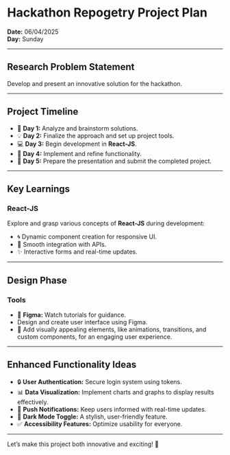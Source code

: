  # Hackathon Repogetry Project Plan

**Date:** 06/04/2025  
**Day:** Sunday  

---

## Research Problem Statement
Develop and present an innovative solution for the hackathon.

---

## Project Timeline
- 🧠 **Day 1:** Analyze and brainstorm solutions.
- 💡 **Day 2:** Finalize the approach and set up project tools.
- 💻 **Day 3:** Begin development in **React-JS**.
- 🔧 **Day 4:** Implement and refine functionality.
- 🚀 **Day 5:** Prepare the presentation and submit the completed project.

---

## Key Learnings
### React-JS
Explore and grasp various concepts of **React-JS** during development:
- 🌀 Dynamic component creation for responsive UI.
- 🔗 Smooth integration with APIs.
- ✨ Interactive forms and real-time updates.

---

## Design Phase
### Tools
- 🎨 **Figma:** Watch tutorials for guidance.  
- Design and create user interface using Figma.  
- 🌈 Add visually appealing elements, like animations, transitions, and custom components, for an engaging user experience.

---

## Enhanced Functionality Ideas
- 🔒 **User Authentication:** Secure login system using tokens.
- 📊 **Data Visualization:** Implement charts and graphs to display results effectively.
- 🔔 **Push Notifications:** Keep users informed with real-time updates.
- 🌙 **Dark Mode Toggle:** A stylish, user-friendly feature.
- ✅ **Accessibility Features:** Optimize usability for everyone.

---

Let’s make this project both innovative and exciting! 🎉